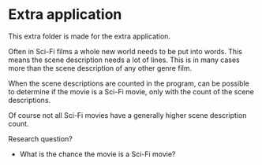 # Extra application

This extra folder is made for the extra application.

Often in Sci-Fi films a whole new world needs to be put into words. 
This means the scene description needs a lot of lines. This is in many cases more than 
the scene description of any other genre film.  

When the scene descriptions are counted in the program, can be possible to determine if the movie 
is a Sci-Fi movie, only with the count of the scene descriptions.

Of course not all Sci-Fi movies have a generally higher scene description count.

Research question? 
- What is the chance the movie is a Sci-Fi movie?
